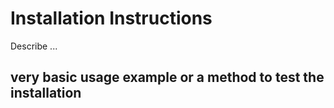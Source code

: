 # Installation Instructions

Describe ...

## very basic usage example or a method to test the installation

